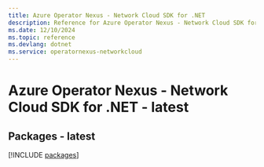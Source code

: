 ```yaml
---
title: Azure Operator Nexus - Network Cloud SDK for .NET
description: Reference for Azure Operator Nexus - Network Cloud SDK for .NET
ms.date: 12/10/2024
ms.topic: reference
ms.devlang: dotnet
ms.service: operatornexus-networkcloud
---
```

# Azure Operator Nexus - Network Cloud SDK for .NET - latest
## Packages - latest
[!INCLUDE [packages](operator-nexus---network-cloud-index.md)]